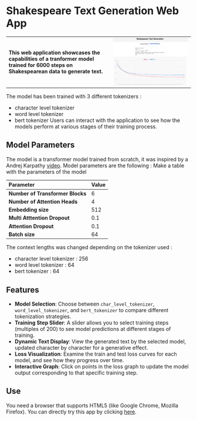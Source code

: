 # Shakespeare Text Generation Web App


| | |
|:--|:--|
| **This web application showcases the capabilities of a tranformer model trained for 6000 steps on Shakespearean data to generate text.** | ![App Screenshot](images/shakespeare.png) |

The model has been trained with 3 different tokenizers : 
- character level tokenizer
- word level tokenizer
- bert tokenizer
 Users can interact with the application to see how the models perform at various stages of their training process.

## Model Parameters 

The model is a transformer model trained from scratch, it was inspired by a Andrej Karpathy [video](https://www.youtube.com/watch?v=kCc8FmEb1nY&t=1s).
Model parameters are the following :
Make a table with the parameters of the model

| Parameter | Value |
|:--|:--|
| **Number of Transformer Blocks** | 6 |
| **Number of Attention Heads** | 4 |
| **Embedding size** | 512 |
| **Multi Atttention Dropout** | 0.1 |
| **Attention Dropout** | 0.1 |
| **Batch size** | 64 |

The context lengths was changed depending on the tokenizer used :
- character level tokenizer : 256
- word level tokenizer : 64
- bert tokenizer : 64

## Features

- **Model Selection**: Choose between `char_level_tokenizer`, `word_level_tokenizer`, and `bert_tokenizer` to compare different tokenization strategies.
- **Training Step Slider**: A slider allows you to select training steps (multiples of 200) to see model predictions at different stages of training.
- **Dynamic Text Display**: View the generated text by the selected model, updated character by character for a generative effect.
- **Loss Visualization**: Examine the train and test loss curves for each model, and see how they progress over time.
- **Interactive Graph**: Click on points in the loss graph to update the model output corresponding to that specific training step.


## Use 

You need a browser that supports HTML5 (like Google Chrome, Mozilla Firefox).
You can directly try this app by clicking [here](https://hugodmn.github.io/keyboard_trackpad.github.io/).



